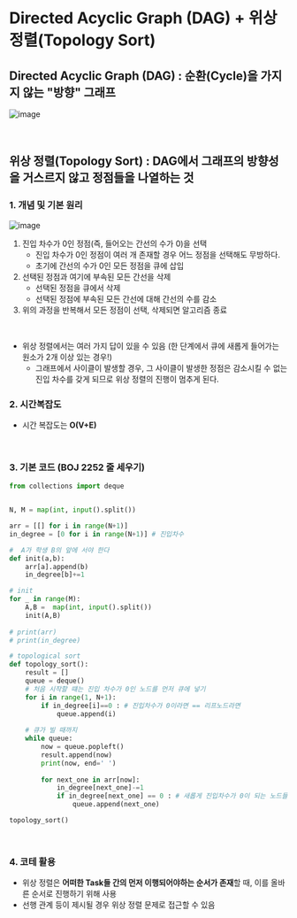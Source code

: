 
# Directed Acyclic Graph (DAG) + 위상 정렬(Topology Sort)

## Directed Acyclic Graph (DAG) : 순환(Cycle)을 가지지 않는 "방향" 그래프

![image](https://github.com/AAISSJ/AlgorithmStudy/assets/76966915/b0362f2d-996e-4f9f-991f-c18979640b56)

<br>

## 위상 정렬(Topology Sort) : DAG에서 그래프의 방향성을 거스르지 않고 정점들을 나열하는 것

### 1. 개념 및 기본 원리 
![image](https://github.com/AAISSJ/AlgorithmStudy/assets/76966915/eb1d6c91-9835-43f3-8247-f76e3bbe212b)

1. 진입 차수가 0인 정점(즉, 들어오는 간선의 수가 0)을 선택
    - 진입 차수가 0인 정점이 여러 개 존재할 경우 어느 정점을 선택해도 무방하다.
    - 초기에 간선의 수가 0인 모든 정점을 큐에 삽입
2. 선택된 정점과 여기에 부속된 모든 간선을 삭제
    - 선택된 정점을 큐에서 삭제
    - 선택된 정점에 부속된 모든 간선에 대해 간선의 수를 감소
3. 위의 과정을 반복해서 모든 정점이 선택, 삭제되면 알고리즘 종료

<br>
  
- 위상 정렬에서는 여러 가지 답이 있을 수 있음 (한 단계에서 큐에 새롭게 들어가는 원소가 2개 이상 있는 경우!)
  - 그래프에서 사이클이 발생할 경우, 그 사이클이 발생한 정점은 감소시킬 수 없는 진입 차수를 갖게 되므로 위상 정렬의 진행이 멈추게 된다.
 
### 2. 시간복잡도
- 시간 복잡도는 **O(V+E)**

<br>

### 3. 기본 코드 (BOJ 2252 줄 세우기)
``` python
from collections import deque 


N, M = map(int, input().split())

arr = [[] for i in range(N+1)]
in_degree = [0 for i in range(N+1)] # 진입차수

#  A가 학생 B의 앞에 서야 한다
def init(a,b):
    arr[a].append(b)
    in_degree[b]+=1

# init
for _ in range(M):
    A,B =  map(int, input().split())
    init(A,B)
    
# print(arr)
# print(in_degree)

# topological sort
def topology_sort():
    result = [] 
    queue = deque()
    # 처음 시작할 떄는 진입 차수가 0인 노드를 먼저 큐에 넣기 
    for i in range(1, N+1):
        if in_degree[i]==0 : # 진입차수가 0이라면 == 리프노드라면 
            queue.append(i)
    
    # 큐가 빌 때까지 
    while queue:
        now = queue.popleft()
        result.append(now)
        print(now, end=' ')
        
        for next_one in arr[now]:
            in_degree[next_one]-=1
            if in_degree[next_one] == 0 : # 새롭게 진입차수가 0이 되는 노드들을 삽입
                queue.append(next_one)

topology_sort()

```


<br>
  
### 4. **코테 활용**
  - 위상 정렬은 **어떠한 Task들 간의 먼저 이행되어야하는 순서가 존재**할 때, 이를 올바른 순서로 진행하기 위해 사용
  - 선행 관계 등이 제시될 경우 위상 정렬 문제로 접근할 수 있음

